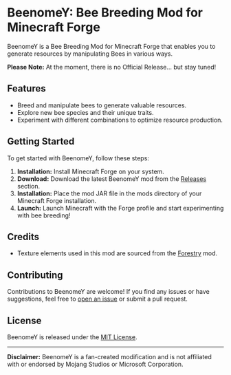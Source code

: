 # BeenomeY: Bee Breeding Mod for Minecraft Forge

BeenomeY is a Bee Breeding Mod for Minecraft Forge that enables you to generate resources by manipulating Bees in various ways.

**Please Note:** At the moment, there is no Official Release... but stay tuned!

## Features

- Breed and manipulate bees to generate valuable resources.
- Explore new bee species and their unique traits.
- Experiment with different combinations to optimize resource production.

## Getting Started

To get started with BeenomeY, follow these steps:

1. **Installation:** Install Minecraft Forge on your system.
2. **Download:** Download the latest BeenomeY mod from the [Releases](link-to-releases) section.
3. **Installation:** Place the mod JAR file in the mods directory of your Minecraft Forge installation.
4. **Launch:** Launch Minecraft with the Forge profile and start experimenting with bee breeding!

## Credits

- Texture elements used in this mod are sourced from the [Forestry](https://github.com/ForestryMC/ForestryMC) mod.

## Contributing

Contributions to BeenomeY are welcome! If you find any issues or have suggestions, feel free to [open an issue](link-to-issues) or submit a pull request.

## License

BeenomeY is released under the [MIT License](link-to-license).

---

**Disclaimer:** BeenomeY is a fan-created modification and is not affiliated with or endorsed by Mojang Studios or Microsoft Corporation.

